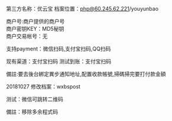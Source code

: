 第三方名称：优云宝
档案位置：php@60.245.62.221/youyunbao  
 
商户号:商户提供的商户号  
商户密钥KEY：MD5秘钥  
商户交易帐号：无  
 
支持payment：微信扫码,支付宝扫码,QQ扫码
  
现有渠道：支付宝扫码
测试到账：支付宝扫码

備註:要去後台綁定異步通知地址,配置收款帳號,掃碼掃完要打付款金額

20181027
修改档案：wxbspost  

测试：微信可跳转二维码  

備註：移除多余程式码  
